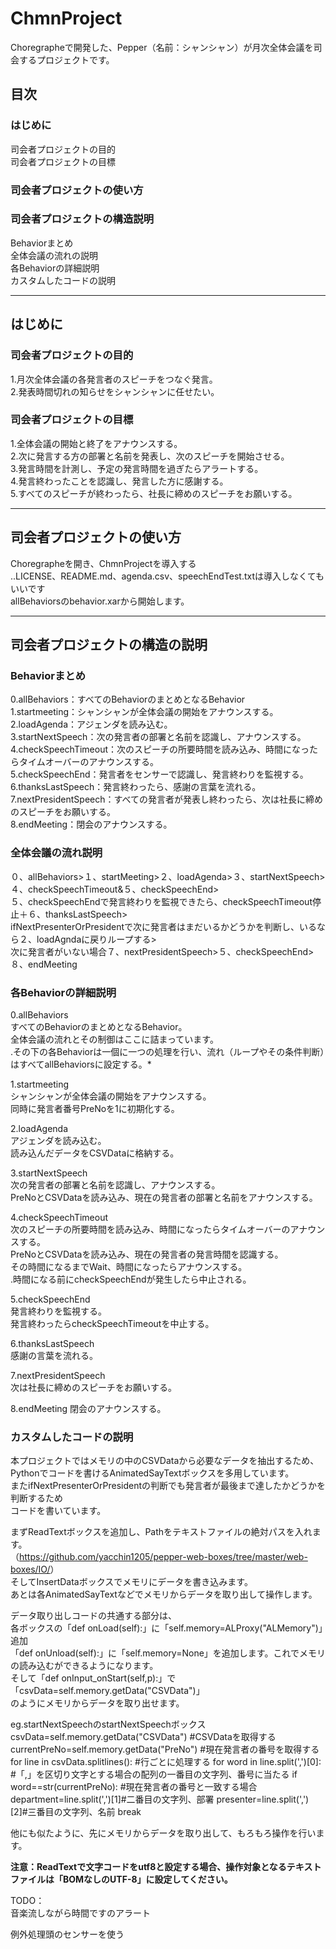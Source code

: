 # ChmnProject
Choregrapheで開発した、Pepper（名前：シャンシャン）が月次全体会議を司会するプロジェクトです。  
  
## 目次  
### はじめに  
司会者プロジェクトの目的  
司会者プロジェクトの目標  
### 司会者プロジェクトの使い方  
### 司会者プロジェクトの構造説明  
Behaviorまとめ  
全体会議の流れの説明  
各Behaviorの詳細説明  
カスタムしたコードの説明  
  
****  
## はじめに  
  
### 司会者プロジェクトの目的  
1.月次全体会議の各発言者のスピーチをつなぐ発言。  
2.発表時間切れの知らせをシャンシャンに任せたい。  
### 司会者プロジェクトの目標  
1.全体会議の開始と終了をアナウンスする。  
2.次に発言する方の部署と名前を発表し、次のスピーチを開始させる。  
3.発言時間を計測し、予定の発言時間を過ぎたらアラートする。  
4.発言終わったことを認識し、発言した方に感謝する。  
5.すべてのスピーチが終わったら、社長に締めのスピーチをお願いする。  
  
****  
## 司会者プロジェクトの使い方  
  
Choregrapheを開き、ChmnProjectを導入する  
..LICENSE、README.md、agenda.csv、speechEndTest.txtは導入しなくてもいいです  
allBehaviorsのbehavior.xarから開始します。  
****  
## 司会者プロジェクトの構造の説明  
  
### Behaviorまとめ  
0.allBehaviors：すべてのBehaviorのまとめとなるBehavior  
1.startmeeting：シャンシャンが全体会議の開始をアナウンスする。  
2.loadAgenda：アジェンダを読み込む。  
3.startNextSpeech：次の発言者の部署と名前を認識し、アナウンスする。  
4.checkSpeechTimeout：次のスピーチの所要時間を読み込み、時間になったらタイムオーバーのアナウンスする。  
5.checkSpeechEnd：発言者をセンサーで認識し、発言終わりを監視する。  
6.thanksLastSpeech：発言終わったら、感謝の言葉を流れる。  
7.nextPresidentSpeech：すべての発言者が発表し終わったら、次は社長に締めのスピーチをお願いする。  
8.endMeeting：閉会のアナウンスする。  
  
### 全体会議の流れ説明  
０、allBehaviors>１、startMeeting>２、loadAgenda>３、startNextSpeech>  
４、checkSpeechTimeout&５、checkSpeechEnd>  
５、checkSpeechEndで発言終わりを監視できたら、checkSpeechTimeout停止＋６、thanksLastSpeech>  
ifNextPresenterOrPresidentで次に発言者はまだいるかどうかを判断し、いるなら２、loadAgndaに戻りループする>  
次に発言者がいない場合７、nextPresidentSpeech>５、checkSpeechEnd>８、endMeeting  
  
### 各Behaviorの詳細説明  
0.allBehaviors  
すべてのBehaviorのまとめとなるBehavior。  
全体会議の流れとその制御はここに詰まっています。  
.その下の各Behaviorは一個に一つの処理を行い、流れ（ループやその条件判断）はすべてallBehaviorsに設定する。*  
  
1.startmeeting  
シャンシャンが全体会議の開始をアナウンスする。  
同時に発言者番号PreNoを1に初期化する。  
  
2.loadAgenda  
アジェンダを読み込む。  
読み込んだデータをCSVDataに格納する。  
  
3.startNextSpeech  
次の発言者の部署と名前を認識し、アナウンスする。  
PreNoとCSVDataを読み込み、現在の発言者の部署と名前をアナウンスする。  
  
4.checkSpeechTimeout  
次のスピーチの所要時間を読み込み、時間になったらタイムオーバーのアナウンスする。  
PreNoとCSVDataを読み込み、現在の発言者の発言時間を認識する。  
その時間になるまでWait、時間になったらアナウンスする。  
.時間になる前にcheckSpeechEndが発生したら中止される。  
  
5.checkSpeechEnd  
発言終わりを監視する。  
発言終わったらcheckSpeechTimeoutを中止する。  
  
6.thanksLastSpeech  
感謝の言葉を流れる。  
  
7.nextPresidentSpeech  
次は社長に締めのスピーチをお願いする。  
  
8.endMeeting
閉会のアナウンスする。  
  
### カスタムしたコードの説明  
本プロジェクトではメモリの中のCSVDataから必要なデータを抽出するため、  
Pythonでコードを書けるAnimatedSayTextボックスを多用しています。  
またifNextPresenterOrPresidentの判断でも発言者が最後まで達したかどうかを判断するため  
コードを書いています。  
  
まずReadTextボックスを追加し、Pathをテキストファイルの絶対パスを入れます。  
（<https://github.com/yacchin1205/pepper-web-boxes/tree/master/web-boxes/IO/>）  
そしてInsertDataボックスでメモリにデータを書き込みます。  
あとは各AnimatedSayTextなどでメモリからデータを取り出して操作します。  
  
データ取り出しコードの共通する部分は、  
各ボックスの「def onLoad(self):」に「self.memory=ALProxy("ALMemory")」追加  
「def onUnload(self):」に「self.memory=None」を追加します。これでメモリの読み込むができるようになります。  
そして「def onInput_onStart(self,p):」で「csvData=self.memory.getData("CSVData")」  
のようにメモリからデータを取り出せます。  
  
eg.startNextSpeechのstartNextSpeechボックス  
    csvData=self.memory.getData("CSVData") #CSVDataを取得する
    currentPreNo=self.memory.getData("PreNo") #現在発言者の番号を取得する
    for line in csvData.splitlines(): #行ごとに処理する
        for word in line.split(',')[0]: #「,」を区切り文字とする場合の配列の一番目の文字列、番号に当たる
            if word==str(currentPreNo): #現在発言者の番号と一致する場合
                department=line.split(',')[1]#二番目の文字列、部署
                presenter=line.split(',')[2]#三番目の文字列、名前
                break
  
他にも似たように、先にメモリからデータを取り出して、もろもろ操作を行います。  
  
**注意：ReadTextで文字コードをutf8と設定する場合、操作対象となるテキストファイルは「BOMなしのUTF-8」に設定してください。**  
  
  
TODO：  
音楽流しながら時間ですのアラート  
  
例外処理頭のセンサーを使う  
  
